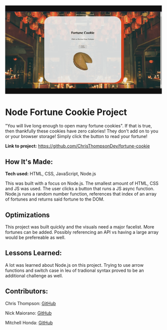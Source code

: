 ![Screenshot](/images/fortuneCookie.gif)

# Node Fortune Cookie Project
"You will live long enough to open many fortune cookies". If that is true, then thankfully these cookies have zero calories! They don't add on to you or your browser storage! Simply click the button to read your fortune!

**Link to project:** https://github.com/ChrisThompsonDev/fortune-cookie

## How It's Made:

**Tech used:** HTML, CSS, JavaScript, Node.js

This was built with a focus on Node.js. The smallest amount of HTML, CSS and JS was used. The user clicks a button that runs a JS async function. Node.js runs a random number function, references that index of an array of fortunes and returns said fortune to the DOM.

## Optimizations

This project was built quickly and the visuals need a major facelist. More fortunes can be added. Possibly referencing an API vs having a large array would be prefereable as well. 

## Lessons Learned:

A lot was learned about Node.js on this project. Trying to use arrow functions and switch case in leu of tradional syntax proved to be an additional challenge as well. 



## Contributors:
Chris Thompson: [GitHub](https://github.com/ChrisThompsonDev)

Nick Maiorano: [GitHub](https://github.com/NPMaiorano)

Mitchell Honda: [GitHub](https://github.com/hellomitchellh)